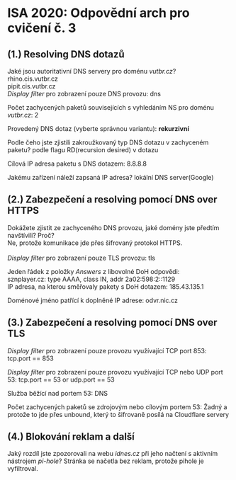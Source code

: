 ﻿# ISA 2020: Odpovědní arch pro cvičení č. 3

## (1.) Resolving DNS dotazů

Jaké jsou autoritativní DNS servery pro doménu *vutbr.cz*?\
   rhino.cis.vutbr.cz \
   pipit.cis.vutbr.cz \
*Display filter* pro zobrazení pouze DNS provozu: dns

Počet zachycených paketů souvisejících s vyhledáním NS pro doménu *vutbr.cz*: 2

Provedený DNS dotaz (vyberte správnou variantu): **rekurzivní**

Podle čeho jste zjistili zakroužkovaný typ DNS dotazu v zachyceném paketu? podle flagu RD(recursion desired) v dotazu

Cílová IP adresa paketu s DNS dotazem: 8.8.8.8

Jakému zařízení náleží zapsaná IP adresa? lokální DNS server(Google)


## (2.) Zabezpečení a resolving pomocí DNS over HTTPS

Dokážete zjistit ze zachyceného DNS provozu, jaké domény jste předtím navštívili? Proč?   
   Ne, protože komunikace jde přes šifrovaný protokol HTTPS.
  \
  \
*Display filter* pro zobrazení pouze TLS provozu: tls

Jeden řádek z položky *Answers* z libovolné DoH odpovědi:  
   sznplayer.cz: type AAAA, class IN, addr 2a02:598:2::1129 \
IP adresa, na kterou směřovaly pakety s DoH dotazem: 185.43.135.1

Doménové jméno patřící k doplněné IP adrese: odvr.nic.cz


## (3.) Zabezpečení a resolving pomocí DNS over TLS

*Display filter* pro zobrazení pouze provozu využívající TCP port 853: tcp.port == 853

*Display filter* pro zobrazení pouze provozu využívající TCP nebo UDP port 53: tcp.port == 53 or udp.port == 53

Služba běžící nad portem 53: DNS

Počet zachycených paketů se zdrojovým nebo cílovým portem 53: Žadný a protože to jde přes unbound, který to šifrovaně posílá na Cloudflare servery


## (4.) Blokování reklam a další



Jaký rozdíl jste zpozorovali na webu *idnes.cz* při jeho načtení s aktivním nástrojem *pi-hole*?
Stránka se načetla bez reklam, protože pihole je vyfiltroval.

